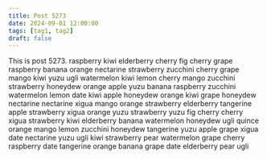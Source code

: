 ```yaml
---
title: Post 5273
date: 2024-09-01 12:00:00
tags: [tag1, tag2]
draft: false
---
```

This is post 5273.
raspberry
kiwi
elderberry
cherry
fig
cherry
grape
raspberry
banana
orange
nectarine
strawberry
zucchini
cherry
grape
mango
kiwi
yuzu
ugli
watermelon
kiwi
lemon
cherry
mango
zucchini
strawberry
honeydew
orange
apple
yuzu
banana
raspberry
zucchini
watermelon
lemon
date
kiwi
apple
honeydew
orange
kiwi
grape
honeydew
nectarine
nectarine
xigua
mango
orange
strawberry
elderberry
tangerine
apple
strawberry
xigua
orange
yuzu
strawberry
yuzu
fig
cherry
cherry
xigua
strawberry
kiwi
elderberry
banana
watermelon
honeydew
ugli
quince
orange
mango
lemon
zucchini
honeydew
tangerine
yuzu
apple
grape
xigua
date
nectarine
yuzu
ugli
kiwi
strawberry
pear
watermelon
grape
cherry
raspberry
date
tangerine
orange
banana
grape
date
elderberry
pear
ugli
